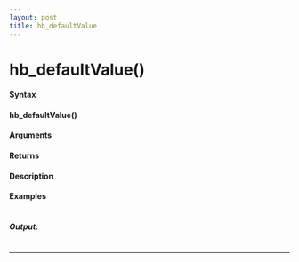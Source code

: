 ```yaml
---
layout: post
title: hb_defaultValue
---
```


# hb_defaultValue()


#### Syntax

#### hb_defaultValue()

#### Arguments

#### Returns

#### Description

#### Examples

```

```

##### Output:

```

```

---